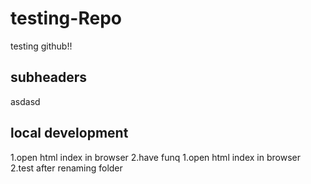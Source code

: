 # testing-Repo
testing github!!
## subheaders
asdasd

## local development

1.open html index in browser
2.have funq
1.open html index in browser <br>
2.test after renaming folder
